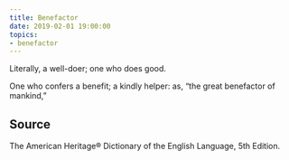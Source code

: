 ```yaml
---
title: Benefactor
date: 2019-02-01 19:00:00
topics:
- benefactor
---
```


Literally, a well-doer; one who does good.

One who confers a benefit; a kindly helper: as, “the great benefactor of
mankind,”



## Source
The American Heritage® Dictionary of the English Language, 5th Edition.

